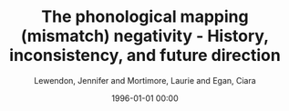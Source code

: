 ---
layout: post
title: The phonological mapping (mismatch) negativity - History, inconsistency, and future direction

date: 1996-01-01 00:00
author: Lewendon, Jennifer and Mortimore, Laurie and Egan, Ciara
journal: Frontiers in psychology

year: 2020
---